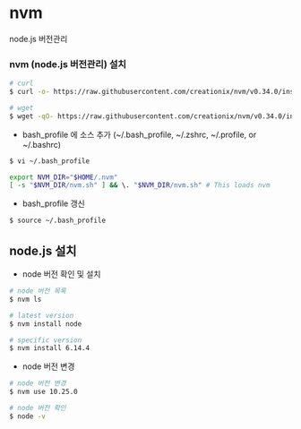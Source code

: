 # nvm
node.js 버전관리

### nvm (node.js 버전관리) 설치  
```bash
# curl
$ curl -o- https://raw.githubusercontent.com/creationix/nvm/v0.34.0/install.sh | bash

# wget
$ wget -qO- https://raw.githubusercontent.com/creationix/nvm/v0.34.0/install.sh | bash
```

* bash_profile 에 소스 추가 (~/.bash_profile, ~/.zshrc, ~/.profile, or ~/.bashrc)
```bash
$ vi ~/.bash_profile

export NVM_DIR="$HOME/.nvm"
[ -s "$NVM_DIR/nvm.sh" ] && \. "$NVM_DIR/nvm.sh" # This loads nvm
```

* bash_profile 갱신
```bash
$ source ~/.bash_profile 
```

## node.js 설치

* node 버전 확인 및 설치
```bash
# node 버전 목록
$ nvm ls 

# latest version
$ nvm install node 

# specific version
$ nvm install 6.14.4
```

* node 버전 변경
```bash
# node 버전 변경
$ nvm use 10.25.0

# node 버전 확인
$ node -v
```
